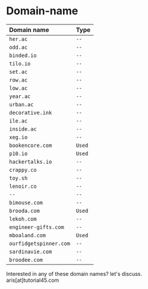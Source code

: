 # Domain-name

| Domain name | Type     | 
| :-------- | :------- | 
| `her.ac` | `--` | 
| `odd.ac` | `--` | 
| `binded.io` | `--` | 
| `tilo.io` | `--` | 
| `set.ac` | `--` | 
| `row.ac` | `--` | 
| `low.ac` | `--` | 
| `year.ac` | `--` | 
| `urban.ac` | `--` | 
| `decorative.ink` | `--` | 
| `ile.ac` | `--` | 
| `inside.ac` | `--` | 
| `xeg.io` | `--` | 
| `bookencore.com` | `Used` | 
| `p10.io` | `Used` | 
| `hackertalks.io` | `--` | 
| `crappy.co` | `--` | 
| `toy.sh` | `--` | 
| `lenoir.co` | `--` | 
| `--` | `--` | 
| `bimouse.com` | `--` | 
| `brooda.com` | `Used` | 
| `lekoh.com` | `--` | 
| `engineer-gifts.com` | `--` | 
| `mboaland.com` | `Used` | 
| `ourfidgetspinner.com` | `--` | 
| `sardinavie.com` | `--` | 
| `broodee.com` | `--` | 

Interested in any of these domain names? let's discuss. aris[at]tutorial45.com

